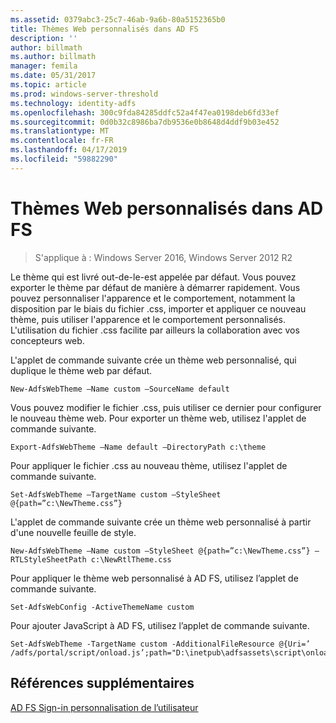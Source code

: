 ```yaml
---
ms.assetid: 0379abc3-25c7-46ab-9a6b-80a5152365b0
title: Thèmes Web personnalisés dans AD FS
description: ''
author: billmath
ms.author: billmath
manager: femila
ms.date: 05/31/2017
ms.topic: article
ms.prod: windows-server-threshold
ms.technology: identity-adfs
ms.openlocfilehash: 300c9fda84285ddfc52a4f47ea0198deb6fd33ef
ms.sourcegitcommit: 0d0b32c8986ba7db9536e0b8648d4ddf9b03e452
ms.translationtype: MT
ms.contentlocale: fr-FR
ms.lasthandoff: 04/17/2019
ms.locfileid: "59882290"
---
```

# <a name="custom-web-themes-in-ad-fs"></a>Thèmes Web personnalisés dans AD FS 

>S'applique à : Windows Server 2016, Windows Server 2012 R2

Le thème qui est livré out\-de\-le\-est appelée par défaut. Vous pouvez exporter le thème par défaut de manière à démarrer rapidement. Vous pouvez personnaliser l'apparence et le comportement, notamment la disposition par le biais du fichier .css, importer et appliquer ce nouveau thème, puis utiliser l'apparence et le comportement personnalisés. L'utilisation du fichier .css facilite par ailleurs la collaboration avec vos concepteurs web.  
  
L'applet de commande suivante crée un thème web personnalisé, qui duplique le thème web par défaut.  
  
  
`New-AdfsWebTheme –Name custom –SourceName default ` 

  
Vous pouvez modifier le fichier .css, puis utiliser ce dernier pour configurer le nouveau thème web. Pour exporter un thème web, utilisez l'applet de commande suivante.  
  

    Export-AdfsWebTheme –Name default –DirectoryPath c:\theme  

  
Pour appliquer le fichier .css au nouveau thème, utilisez l'applet de commande suivante.  
  

    Set-AdfsWebTheme –TargetName custom –StyleSheet @{path=”c:\NewTheme.css”}  
  
  
L'applet de commande suivante crée un thème web personnalisé à partir d'une nouvelle feuille de style.  
  
  
`New-AdfsWebTheme –Name custom –StyleSheet @{path=”c:\NewTheme.css”} –RTLStyleSheetPath c:\NewRtlTheme.css ` 
  
  
  
Pour appliquer le thème web personnalisé à AD FS, utilisez l’applet de commande suivante.  
  

`Set-AdfsWebConfig -ActiveThemeName custom`  

  
Pour ajouter JavaScript à AD FS, utilisez l’applet de commande suivante.  
  
 
    Set-AdfsWebTheme -TargetName custom -AdditionalFileResource @{Uri=’ /adfs/portal/script/onload.js’;path="D:\inetpub\adfsassets\script\onload.js"}  


## <a name="additional-references"></a>Références supplémentaires 
[AD FS Sign-in personnalisation de l’utilisateur](AD-FS-user-sign-in-customization.md)  
